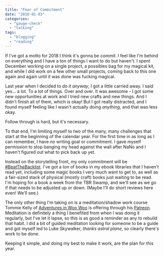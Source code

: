 ```yaml
---
title: "Fear of Commitment"
date: "2018-01-03"
categories: 
  - "gauge-check"
  - "talking"
tags: 
  - "blogging"
  - "reading"
---
```


If I've got a motto for 2018 I think it's gonna be _commit_. I feel like I'm behind on everything and I have a ton of things I want to do but haven't. I spent December working on a single project, a possibles bag for my magical kit, and while I did work on a few other small projects, coming back to this one again and again until it was done was fucking magical.

Last year when I decided to _do it anyway_, I got a little carried away. I said yes... a lot. To a lot of things. Over and over. It was awesome - I got some new opportunities at work and I tried new crafts and new things. And I didn't finish all of them, which is okay! But I got really distracted, and I found myself feeling like I wasn't actually doing _anything_, and that was less okay.

Follow through is hard, but it's necessary.

To that end, I'm limiting myself to two of the many, many challenges that start at the beginning of the calendar year. For the first time in as long as I can remember, I have _no_ writing goal or commitment. I gave myself permission to stop banging my head against the wall after NaNo and I haven't figured out what to pick back up yet.

Instead on the storytelling front, my only commitment will be [#BeatTheBacklist](http://novelknight.com/2018-beat-backlist/). I've got a ton of books in my ebook libraries that I haven't read yet, including some magic books I very much want to get to, as well as a fair-sized stack of physical (mostly craft) books just waiting to be read. I'm hoping for a book a week from the TBR Swamp, and we'll see as we go if that needs to be adjusted up or down. (Maybe I'll do short reviews here even! We'll see.)

The only other thing I'm taking on is a meditation/shadow work course Tommie Kelly of [Adventures in Woo Woo](http://www.adventuresinwoowoo.com/) is offering through his [Patreon](https://www.patreon.com/tommiekelly). Meditation is definitely a thing I benefited from when I was doing it regularly, but I've let it lapse, so this is as good a reminder as any to rebuild that habit. I did a bit of guided meditation looking for someone to be a guide and got myself led to Luke Skywalker, _thanks astral plane_, so clearly there's work to be done.

Keeping it simple, and doing my best to make it work, are the plan for this year.
